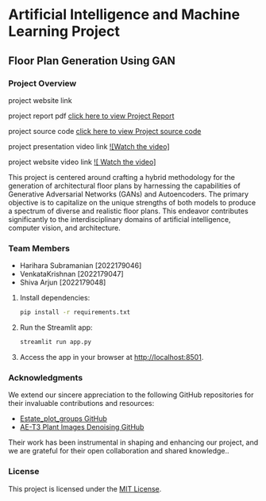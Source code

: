 # Artificial Intelligence and Machine Learning Project

## Floor Plan Generation Using GAN

### Project Overview
project website link      

project report pdf [click here to view Project Report](https://drive.google.com/drive/u/0/folders/16C535f8dN7vIkaGtdpprTSQMs_nQeoQI)

project source code [click here to view Project source code ](https://github.com/Haridotpy/Project-Documentation/blob/main/app.py)

project presentation video link   [![Watch the video]](https://www.youtube.com/watch?v=Nnrwh7807r4)

project website video link  [![    Watch the video]]()




This project is centered around crafting a hybrid methodology for the generation of architectural floor plans by harnessing the capabilities of Generative Adversarial Networks (GANs) and Autoencoders. The primary objective is to capitalize on the unique strengths of both models to produce a spectrum of diverse and realistic floor plans. This endeavor contributes significantly to the interdisciplinary domains of artificial intelligence, computer vision, and architecture.


### Team Members

- Harihara Subramanian [2022179046]
- VenkataKrishnan [2022179047]
- Shiva Arjun [2022179048]


1. Install dependencies:

    ```bash
    pip install -r requirements.txt
    ```

2. Run the Streamlit app:

    ```bash
    streamlit run app.py
    ```

3. Access the app in your browser at [http://localhost:8501](http://localhost:8501).

### Acknowledgments

We extend our sincere appreciation to the following GitHub repositories for their invaluable contributions and resources:

- [Estate_plot_groups GitHub](https://github.com/aakgna/Estate_plot_groups)
- [AE-T3 Plant Images Denoising GitHub](https://github.com/adityamushyam/AE-T3/blob/main/Plant%20Images%20Denoising.ipynb)

Their work has been instrumental in shaping and enhancing our project, and we are grateful for their open collaboration and shared knowledge..

### License

This project is licensed under the [MIT License](LICENSE).


